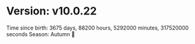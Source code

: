 # Version: v10.0.22
Time since birth: 3675 days, 88200 hours, 5292000 minutes, 317520000 seconds
Season: Autumn 🍁

